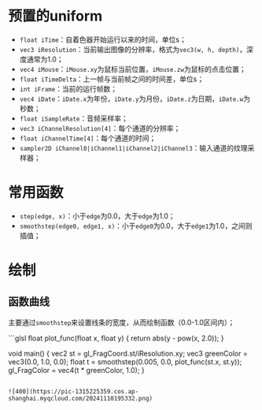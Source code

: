 # 预置的uniform

- `float iTime`：自着色器开始运行以来的时间，单位s；
- `vec3 iResolution`：当前输出图像的分辨率，格式为`vec3(w, h, depth)`，深度通常为1.0；
- `vec4 iMouse`：`iMouse.xy`为鼠标当前位置，`iMouse.zw`为鼠标的点击位置；
- `float iTimeDelta`：上一帧与当前帧之间的时间差，单位s；
- `int iFrame`：当前的运行帧数；
- `vec4 iDate`：`iDate.x`为年份，`iDate.y`为月份，`iDate.z`为日期，`iDate.w`为秒数；
- `float iSampleRate`：音频采样率；
- `vec3 iChannelResolution[4]`：每个通道的分辨率；
- `float iChannelTime[4]`：每个通道的时间；
- `sampler2D iChannel0|iChannel1|iChannel2|iChannel3`：输入通道的纹理采样器；

# 常用函数

- `step(edge, x)`：小于`edge`为0.0，大于`edge`为1.0；
- `smoothstep(edge0, edge1, x)`：小于`edge0`为0.0，大于`edge1`为1.0，之间则插值；

# 绘制

## 函数曲线

主要通过`smoothstep`来设置线条的宽度，从而绘制函数（0.0-1.0区间内）；

<body>
    <div id="glsl_editor"></div>
</body>
```glsl
float plot_func(float x, float y)
{
    return abs(y - pow(x, 2.0));
}

void main() 
{
    vec2 st = gl_FragCoord.st/iResolution.xy;
    vec3 greenColor = vec3(0.0, 1.0, 0.0);
    float t = smoothstep(0.005, 0.0, plot_func(st.x, st.y));
    gl_FragColor = vec4(t * greenColor, 1.0);
}
```

![400](https://pic-1315225359.cos.ap-shanghai.myqcloud.com/20241110195332.png)

